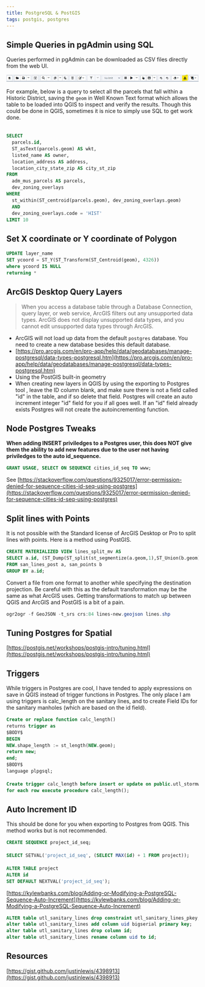 ```yaml
---
title: PostgreSQL & PostGIS
tags: postgis, postgres
---
```


## Simple Queries in pgAdmin using SQL

Queries performed in pgAdmin can be downloaded as CSV files directly from the web UI.

![](https://raw.githubusercontent.com/zanesville/wiki/master/assets/img/pgAdmin-download.jpg)

For example, below is a query to select all the parcels that fall within a Historic District, saving the ``geom`` in Well Known Text format which allows the table to be loaded into QGIS to inspect and verify the results. Though this could be done in QGIS, sometimes it is nice to simply use SQL to get work done.

```SQL

SELECT 
  parcels.id,
  ST_asText(parcels.geom) AS wkt,
  listed_name AS owner,
  location_address AS address,
  location_city_state_zip AS city_st_zip  
FROM
  adm_mus_parcels AS parcels,
  dev_zoning_overlays
WHERE
  st_within(ST_centroid(parcels.geom), dev_zoning_overlays.geom)
  AND
  dev_zoning_overlays.code = 'HIST'
LIMIT 10

```

## Set X coordinate or Y coordinate of Polygon

```sql
UPDATE layer_name
SET ycoord = ST_Y(ST_Transform(ST_Centroid(geom), 4326))
where ycoord IS NULL
returning *
```

## ArcGIS Desktop Query Layers
> When you access a database table through a Database Connection, query layer, or web service, ArcGIS filters out any unsupported data types. ArcGIS does not display unsupported data types, and you cannot edit unsupported data types through ArcGIS.

- ArcGIS will not load up data from the default ``postgres`` database. You need to create a new database besides this default database.
- [https://pro.arcgis.com/en/pro-app/help/data/geodatabases/manage-postgresql/data-types-postgresql.htm](https://pro.arcgis.com/en/pro-app/help/data/geodatabases/manage-postgresql/data-types-postgresql.htm)
- Using the PostGIS built-in geometry
- When creating new layers in QGIS by using the exporting to Postgres tool , leave the ID column blank, and make sure there is not a field called "id" in the table, and if so delete that field.  Postgres will create an auto increment integer "id" field for you if all goes well. If an "id" field already exists Postgres will not create the autoincrementing function.

## Node Postgres Tweaks

**When adding INSERT priviledges to a Postgres user, this does NOT give them the ability to add new features due to the user not having priviledges to the auto id_sequence.**

```sql
GRANT USAGE, SELECT ON SEQUENCE cities_id_seq TO www;
```

See [https://stackoverflow.com/questions/9325017/error-permission-denied-for-sequence-cities-id-seq-using-postgres](https://stackoverflow.com/questions/9325017/error-permission-denied-for-sequence-cities-id-seq-using-postgres)
## Split lines with Points

It is not possible with the Standard license of ArcGIS Desktop or Pro to split lines with points. Here is a method using PostGIS.

```sql
CREATE MATERIALIZED VIEW lines_split_mv AS
SELECT a.id, (ST_Dump(ST_split(st_segmentize(a.geom,1),ST_Union(b.geom)))).geom::geometry(LINESTRING) AS geom 
FROM san_lines_post a, san_points b
GROUP BY a.id;
```

Convert a file from one format to another while specifying the destination projection. Be careful with this as the default transformation may be the same as what ArcGIS uses. Getting transformations to match up between QGIS and ArcGIS and PostGIS is a bit of a pain.

```powershell
ogr2ogr -f GeoJSON -t_srs crs:84 lines-new.geojson lines.shp
```


## Tuning Postgres for Spatial
[https://postgis.net/workshops/postgis-intro/tuning.html](https://postgis.net/workshops/postgis-intro/tuning.html)

## Triggers

While triggers in Postgres are cool, I have tended to apply expressions on save in QGIS instead of trigger functions in Postgres. The only place I am using triggers is calc_length on the sanitary lines, and to create Field IDs for the sanitary manholes (which are based on the id field).

```sql
Create or replace function calc_length()
returns trigger as
$BODY$
BEGIN
NEW.shape_length := st_length(NEW.geom);
return new;
end;
$BODY$
language plpgsql;

Create trigger calc_length before insert or update on public.utl_stormwater_stm_lines
for each row execute procedure calc_length();
```

## Auto Increment ID
This should be done for you when exporting to Postgres from QGIS. This method works but is not recommended.

```sql
CREATE SEQUENCE project_id_seq;

SELECT SETVAL('project_id_seq', (SELECT MAX(id) + 1 FROM project));

ALTER TABLE project 
ALTER id 
SET DEFAULT NEXTVAL('project_id_seq');
```

[https://kylewbanks.com/blog/Adding-or-Modifying-a-PostgreSQL-Sequence-Auto-Increment](https://kylewbanks.com/blog/Adding-or-Modifying-a-PostgreSQL-Sequence-Auto-Increment)

```sql
ALTER table utl_sanitary_lines drop constraint utl_sanitary_lines_pkey;
alter table utl_sanitary_lines add column uid bigserial primary key;
alter table utl_sanitary_lines drop column id;
alter table utl_sanitary_lines rename column uid to id;
```

## Resources

[https://gist.github.com/justinlewis/4398913](https://gist.github.com/justinlewis/4398913)
